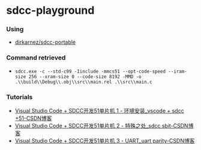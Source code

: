 sdcc-playground
===============
### Using
- [dirkarnez/sdcc-portable](https://github.com/dirkarnez/sdcc-portable)

### Command retrieved
- `sdcc.exe -c --std-c99 -Iinclude -mmcs51 --opt-code-speed --iram-size 256 --xram-size 0 --code-size 8192 -MMD -o .\\build\\Debug\\.obj\\src\\main.rel .\\src\\main.c`

### Tutorials
- [Visual Studio Code + SDCC开发51单片机 1 - 环境安装_vscode + sdcc +51-CSDN博客](https://blog.csdn.net/pq113_6/article/details/120922369?spm=1001.2014.3001.5502)
- [Visual Studio Code + SDCC开发51单片机 2 - 特殊之处_sdcc sbit-CSDN博客](https://blog.csdn.net/pq113_6/article/details/121030019)
- [Visual Studio Code + SDCC开发51单片机 3 - UART_uart parity-CSDN博客](https://blog.csdn.net/pq113_6/article/details/121056326)
